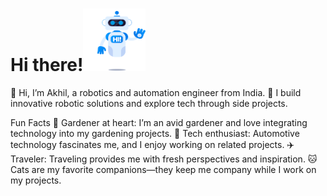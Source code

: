 # Hi there!<img src="Assets/hi-robot.gif"  alt="Robot Waving" width="100" height="100">


<!-- **akhi1-s/akhi1-s** is a ✨ _special_ ✨ repository because its `README.md` (this file) appears on your GitHub profile. -->

👋 Hi, I’m Akhil, a robotics and automation engineer from India.
🔧 I build innovative robotic solutions and explore tech through side projects.

Fun Facts
🌿 Gardener at heart: I’m an avid gardener and love integrating technology into my gardening projects.
🚗 Tech enthusiast: Automotive technology fascinates me, and I enjoy working on related projects.
✈️ Traveler: Traveling provides me with fresh perspectives and inspiration.
🐱 Cats are my favorite companions—they keep me company while I work on my projects.



